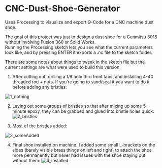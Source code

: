# CNC-Dust-Shoe-Generator
Uses Processing to visualize and export G-Code for a CNC machine dust shoe.

The goal of this project was just to design a dust shoe for a Genmitsu 3018 without involving Fusion 360 or Solid Works.  
Running the Processing sketch lets you see what the current parameters look like, and by pressing ENTER it exports a .nc file to the sketch folder.

There are some notes about things to tweak in the sketch file but the current settings are what were used to build this version:

1) After cutting out, drilling a 1/8 hole thru front tabs, and installing 4-40 threaded rod + nuts.  If you're going to sand/seal it you want to do it before adding any bristles:
 
![1_nothing](https://user-images.githubusercontent.com/11184076/152626566-22245c9d-2ddc-4c90-8924-6f5b49fb975e.jpg)

2) Laying out some groups of bristles so that after mixing up some 5-minute epoxy, they can be grabbed and glued into bristle holes quick:
![2_bristles](https://user-images.githubusercontent.com/11184076/152626614-918642c5-5797-4919-8f33-1de3e429fedd.jpg)

3) Most of the bristles added:

![3_someAdded](https://user-images.githubusercontent.com/11184076/152626624-f2114d9f-8bbf-4710-8b4c-49b7b79bccb6.jpg)

4) Final shoe installed on machine.  I added some small L-brackets on the sides (barely visible brass things on left and right) to attach the shoe more permanently but never had issues with the shoe staying put without them:
![4_installed](https://user-images.githubusercontent.com/11184076/152626510-33b3318c-ef32-48b4-9505-cf851fdeec7c.jpg)
